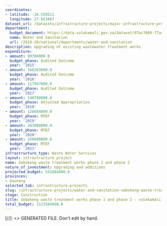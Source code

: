 ```yaml
---
coordinates:
- latitude: -26.558511
  longitude: 27.853407
dataset_url: /datasets/infrastructure-projects/major-infrastructure-projects-by-national-departments
department:
  budget_document: https://data.vulekamali.gov.za/dataset/97ac7669-f7a4-40b6-a5bf-7843666fe0b5/resource/10d89fd3-0c5e-44b4-8b90-bb328c73586f/download/vote-36-water-and-sanitation.pdf
  name: Water and Sanitation
  url: /2019-20/national/departments/water-and-sanitation
description: Upgrading of existing wastewater treatment works
expenditure:
- amount: 99786000.0
  budget_phase: Audited Outcome
  year: '2015'
- amount: 166263000.0
  budget_phase: Audited Outcome
  year: '2016'
- amount: 117567000.0
  budget_phase: Audited Outcome
  year: '2017'
- amount: 140700000.0
  budget_phase: Adjusted Appropriation
  year: '2018'
- amount: 128684000.0
  budget_phase: MTEF
  year: '2019'
- amount: 263000000.0
  budget_phase: MTEF
  year: '2020'
- amount: 150000000.0
  budget_phase: MTEF
  year: '2021'
infrastructure_type: Waste Water Services
layout: infrastructure_project
name: Sebokeng waste treatment works phase 1 and phase 2
nature_of_investment: Upgrading and additions
projected_budget: 541684000.0
provinces:
- Gauteng
selected_tab: infrastructure-projects
slug: /infrastructure-projects/water-and-sanitation-sebokeng-waste-treatment-works-phase-1-and-phase-2
stage: Construction
title: Sebokeng waste treatment works phase 1 and phase 2 - vulekamali
total_budget: 1123584000.0
---
```

[//]: <> GENERATED FILE. Don't edit by hand.